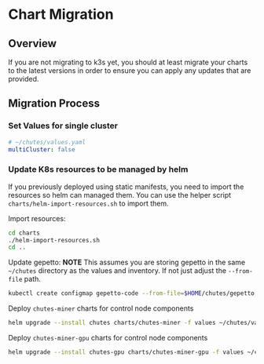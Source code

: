 # Chart Migration

## Overview

If you are not migrating to k3s yet, you should at least migrate your charts to the latest versions in order to ensure you can apply any updates that are provided.

## Migration Process

### Set Values for single cluster

```yaml
# ~/chutes/values.yaml
multiCluster: false
```

### Update K8s resources to be managed by helm

If you previously deployed using static manifests, you need to import the resources so helm can managed them.  You can use the helper script `charts/helm-import-resources.sh` to import them.

Import resources:
```bash
cd charts
./helm-import-resources.sh
cd ..
```

Update gepetto:
**NOTE** This assumes you are storing gepetto in the same `~/chutes` directory as the values and inventory.  If not just adjust the `--from-file` path.
```bash
kubectl create configmap gepetto-code --from-file=$HOME/chutes/gepetto.py -o yaml --dry-run=client | kubectl apply -n chutes -f -
```

Deploy `chutes-miner` charts for control node components
```bash
helm upgrade --install chutes charts/chutes-miner -f values ~/chutes/values.yaml
```

Deploy `chutes-miner-gpu` charts for control node components
```bash
helm upgrade --install chutes-gpu charts/chutes-miner-gpu -f values ~/chutes/values.yaml
```